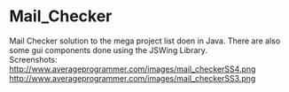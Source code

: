 Mail_Checker
============

Mail Checker solution to the mega project list doen in Java. There are also some gui components done using the JSWing Library.  
Screenshots: 
http://www.averageprogrammer.com/images/mail_checkerSS4.png  
http://www.averageprogrammer.com/images/mail_checkerSS3.png
